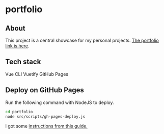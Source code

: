 # portfolio

## About

This project is a central showcase for my personal projects. [The portfolio link is here](https://fractal-n.github.io/portfolio/).

## Tech stack

Vue CLI
Vuetify
GitHub Pages

## Deploy on GitHub Pages

Run the following command with NodeJS to deploy.

```bash
cd portfolio
node src/scripts/gh-pages-deploy.js
```

I got some [instructions from this guide.](https://dev.to/rolanddoda/deploy-to-github-pages-like-a-pro-with-github-actions-4hdg)
